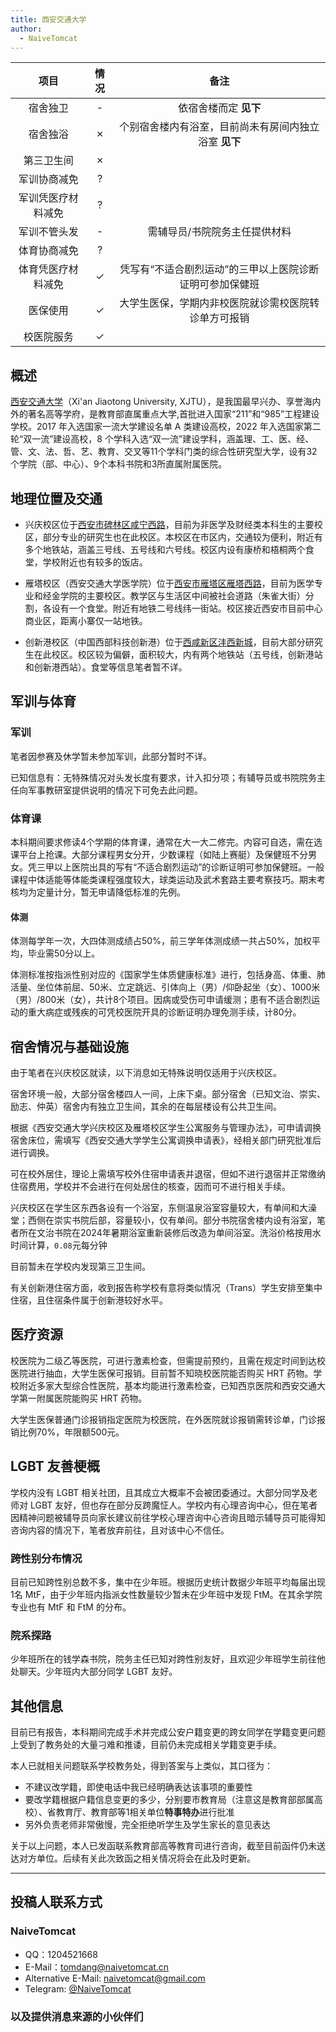 ```yaml
---
title: 西安交通大学
author:
  - NaiveTomcat
---
```


|        项目        | 情况 |     备注     |
| :----------------: | :--: | :----------: |
|      宿舍独卫      |  -   |  依宿舍楼而定 **见下** |
|      宿舍独浴      |  ✗   |  个别宿舍楼内有浴室，目前尚未有房间内独立浴室 **见下**  |
|     第三卫生间     |  ✗   |              |
|    军训协商减免    |  ?   |              |
| 军训凭医疗材料减免 |  ?   |              |
|    军训不管头发    |  -   | 需辅导员/书院院务主任提供材料 |
|    体育协商减免    |  ?   |              |
| 体育凭医疗材料减免 |  ✓   | 凭写有“不适合剧烈运动”的三甲以上医院诊断证明可参加保健班 |
|      医保使用      |  ✓   | 大学生医保，学期内非校医院就诊需校医院转诊单方可报销 |
|     校医院服务     |  ✓   |              |

## 概述
<!--
::: info
概况部分应包含学校的中文全称、英文全程、英文缩写、官网地址，使用 `[中文全称](官网地址)（英文全称, 英文缩写）` 的格式。接下来可以简单陈述学校的整体情况，例如设置有哪些学科，是否为双一流学校等等。
::: -->

[西安交通大学](https://www.xjtu.edu.cn/)（Xi'an Jiaotong University, XJTU），是我国最早兴办、享誉海内外的著名高等学府，是教育部直属重点大学,首批进入国家“211”和“985”工程建设学校。2017 年入选国家一流大学建设名单 A 类建设高校，2022 年入选国家第二轮“双一流”建设高校，8 个学科入选“双一流”建设学科，涵盖理、工、医、经、管、文、法、哲、艺、教育、交叉等11个学科门类的综合性研究型大学，设有32个学院（部、中心）、9个本科书院和3所直属附属医院。

## 地理位置及交通

<!-- ::: info
这一部分应当以校区名称位于 `[通讯地址](高德地图 POI 链接)` 的形式开头。在此应该阐明哪些学生将会进入哪个校区，是按年级分配校区还是按专业分配校区等等。如果某个校区离市区很远，或者交通不便，应当指出。

如果学校设有多个校区，在接下来的内容中，请注意你所陈述的是否是所有校区的普遍情况。如果你只了解自己所在的校区的情况，而对其他校区并不了解，应当指出。
::: -->

- 兴庆校区位于[西安市碑林区咸宁西路](https://amap.com/place/B001D06LLT)，目前为非医学及财经类本科生的主要校区，部分专业的研究生也在此校区。本校区在市区内，交通较为便利，附近有多个地铁站，涵盖三号线、五号线和六号线。校区内设有康桥和梧桐两个食堂，学校附近也有较多的饭店。

- 雁塔校区（西安交通大学医学院）位于[西安市雁塔区雁塔西路](https://amap.com/place/B0FFG5C46K)，目前为医学专业和经金学院的主要校区。教学区与生活区中间被社会道路（朱雀大街）分割，各设有一个食堂。附近有地铁二号线纬一街站。校区接近西安市目前中心商业区，距离小寨仅一站地铁。

- 创新港校区（中国西部科技创新港）位于[西咸新区沣西新城](https://amap.com/place/B0GRR5KEB6)，目前大部分研究生在此校区。校区较为偏僻，面积较大，内有两个地铁站（五号线，创新港站和创新港西站）。食堂等信息笔者暂不详。

## 军训与体育

<!-- ::: info
军训部分重点关注：军训是否强制要求剪短头发，军训的时长、强度，军训能否免训或半训等等；体育部分重点关注：体育课是否男女分开，体育课强度、考核难度，是否可以申请降低标准等等。

此部分可以像下面的例子一样分段写，也可以合并为同一个正文。
::: -->

### 军训

笔者因参赛及休学暂未参加军训，此部分暂时不详。

已知信息有：无特殊情况对头发长度有要求，计入扣分项；有辅导员或书院院务主任向军事教研室提供说明的情况下可免去此问题。

### 体育课

本科期间要求修读4个学期的体育课，通常在大一大二修完。内容可自选，需在选课平台上抢课。大部分课程男女分开，少数课程（如陆上赛艇）及保健班不分男女。凭三甲以上医院出具的写有“不适合剧烈运动”的诊断证明可参加保健班。一般课程中体适能等体能类课程强度较大，球类运动及武术套路主要考察技巧。期末考核均为定量计分，暂无申请降低标准的先例。

#### 体测

<!-- ::: info
因为考虑到跨性别群体进行的 HRT 治疗可能会影响到体力，且一些学校对于体测较为严格，因此体测部分应当记录详细的体测政策和执行标准。
::: -->

体测每学年一次，大四体测成绩占50%，前三学年体测成绩一共占50%，加权平均，毕业需50分以上。

体测标准按指派性别对应的《国家学生体质健康标准》进行，包括身高、体重、肺活量、坐位体前屈、50米、立定跳远、引体向上（男）/仰卧起坐（女）、1000米（男）/800米（女），共计8个项目。因病或受伤可申请缓测；患有不适合剧烈运动的重大病症或残疾的可凭校医院开具的诊断证明办理免测手续，计80分。

## 宿舍情况与基础设施

<!-- ::: info
宿舍情况重点关注：寝室环境、是否有独立卫浴，是否可以申请调换寝室乃至于单人居住，是否可以校外租房居住等等；基础设施部分重点关注：学校各处是否有第三卫生间。

如果有多个校区且实施的政策不一样，应特别指出。

可以引用 [colleges.chat](https://colleges.chat) 补充说明
::: -->

由于笔者在兴庆校区就读，以下消息如无特殊说明仅适用于兴庆校区。

宿舍环境一般，大部分宿舍楼四人一间，上床下桌。部分宿舍（已知文治、崇实、励志、仲英）宿舍内有独立卫生间，其余的在每层楼设有公共卫生间。

根据《西安交通大学兴庆校区及雁塔校区学生公寓服务与管理办法》，可申请调换宿舍床位，需填写《西安交通大学学生公寓调换申请表》，经相关部门研究批准后进行调换。

可在校外居住，理论上需填写校外住宿申请表并退宿，但如不进行退宿并正常缴纳住宿费用，学校并不会进行在何处居住的核查，因而可不进行相关手续。

兴庆校区在学生区东西各设有一个浴室，东侧温泉浴室容量较大，有单间和大澡堂；西侧在崇实书院后部，容量较小，仅有单间。部分书院宿舍楼内设有浴室，笔者所在文治书院在2024年暑期浴室重新装修后改造为单间浴室。洗浴价格按用水时间计算，`0.08`元每分钟

目前暂未在学校内发现第三卫生间。

有关创新港住宿方面，收到报告称学校有意将类似情况（Trans）学生安排至集中住宿，且住宿条件属于创新港较好水平。

## 医疗资源

<!-- ::: info
医疗资源部分包括：校医院能否开具激素检查，能否公费或医保购买 HRT 药物；如果不能，校外的医院能否进行检查与开具药物，能否回校报销，前往校外医院与报销是否方便等等。
::: -->

校医院为二级乙等医院，可进行激素检查，但需提前预约，且需在规定时间到达校医院进行抽血，大学生医保可报销。目前暂不知晓校医院能否购买 HRT 药物。学校附近多家大型综合性医院，基本均能进行激素检查，已知西京医院和西安交通大学第一附属医院能购买 HRT 药物。

大学生医保普通门诊报销指定医院为校医院，在外医院就诊报销需转诊单，门诊报销比例70%，年限额500元。

## LGBT 友善梗概

<!-- ::: info
如果不利于跨性别生存请特别指出

这里可以写一些主观感受，如学校、教师、同学是否对 LGBT 友善等，客观内容包括学校是否有 LGBT 专门的社团组织，是否提供 LGBT 的科普等。大部分学校都有提供心理咨询服务，如有心理咨询的经历，可以讲述心理咨询是否跨性别友善、预约是否容易等等。

如果愿意，在此还可以列写一下学校内的跨性别分布情况，但是应特别添加一个小标题来描述。
::: -->

学校内没有 LGBT 相关社团，且其成立大概率不会被团委通过。大部分同学及老师对 LGBT 友好，但也存在部分反跨魔怔人。学校内有心理咨询中心，但在笔者因精神问题被辅导员向家长建议前往学校心理咨询中心咨询且暗示辅导员可能得知咨询内容的情况下，笔者放弃前往，且对该中心不信任。

### 跨性别分布情况
<!--
::: info
对于该校现存跨性别数量不需要特别指出（考虑到时效性问题）
::: -->

目前已知跨性别总数不多，集中在少年班。根据历史统计数据少年班平均每届出现1名 MtF，由于少年班内指派女性数量较少暂未在少年班中发现 FtM。在其余学院专业也有 MtF 和 FtM 的分布。

### 院系探路

<!-- ::: info
由于不同院系之间可能差异较大，所以可以在这里写下你所在的院系氛围如何，院系老师、同学是否跨性别友善等等。
::: -->

少年班所在的钱学森书院，院务主任已知对跨性别友好，且欢迎少年班学生前往他处聊天。少年班内大部分同学 LGBT 友好。

## 其他信息

<!-- ::: info
如果你认为还有其他需要放在 Wiki 上的内容，可以填写在这个小节中，如果有必要，可以单独添加小标题来分段。
::: -->

目前已有报告，本科期间完成手术并完成公安户籍变更的跨女同学在学籍变更问题上受到了教务处的大量刁难和推诿，目前仍未完成相关学籍变更手续。

本人已就相关问题联系学校教务处，得到答案与上类似，其口径为：
- 不建议改学籍，即使电话中我已经明确表达该事项的重要性
- 要改学籍根据户籍信息变更的多少，分别要市教育局（注意这是教育部部属高校）、省教育厅、教育部等1相关单位**特事特办**进行批准
- 另外负责老师非常傲慢，完全拒绝听学生及学生家长的意见表达

关于以上问题，本人已发函联系教育部高等教育司进行咨询，截至目前函件仍未送达对方单位。后续有关此次致函之相关情况将会在此及时更新。

---

## 投稿人联系方式

<!-- ::: info
如果你愿意，可以进行署名，这需要你在文件头部的 `author` 处添加，并将您的署名添加在下方的小标题中。如果不希望署名，应当修改`author`为`匿名`，并注释掉「投稿人联系方式」示例小标题。

为了避免不必要的麻烦，如果有多位贡献者且希望署名，请在署名处添加 `等` 字样，来说明该页面可能也包含了其他人的贡献。你还可以在页面末尾留下你的联系方式，如邮箱等，方便学校的其他跨性别或是有意向报考你的学校的跨性别联系你。你也可以以私聊的形式和他们交流学校的更多情况。
::: -->

### NaiveTomcat

<!-- ::: info
请考虑联络方式的未来可用性
::: -->

- QQ：1204521668
- E-Mail：<tomdang@naivetomcat.cn>
- Alternative E-Mail: <naivetomcat@gmail.com>
- Telegram: [@NaiveTomcat](https://t.me/NaiveTomcat)

### 以及提供消息来源的小伙伴们
